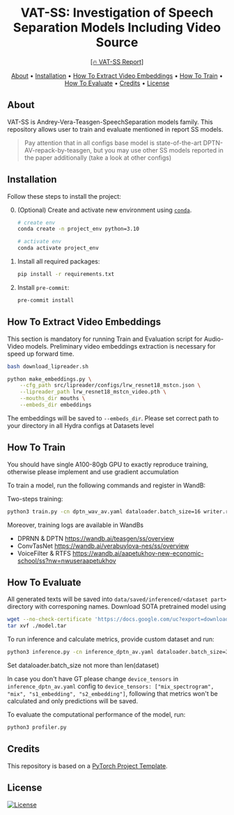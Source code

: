 <div align="center">

# VAT-SS: Investigation of Speech Separation Models Including Video Source

[\[🔥 VAT-SS Report\]](src/docs/paper.pdf)

</div>

<p align="center">
  <a href="#about">About</a> •
  <a href="#installation">Installation</a> •
  <a href="#how-to-extract-video-embeddings">How To Extract Video Embeddings</a> •
  <a href="#how-to-train">How To Train</a> •
  <a href="#how-to-evaluate">How To Evaluate</a> •
  <a href="#credits">Credits</a> •
  <a href="#license">License</a>
</p>

## About

VAT-SS is Andrey-Vera-Teasgen-SpeechSeparation models family. This repository allows user to train and evaluate mentioned in report SS models.

> Pay attention that in all configs base model is state-of-the-art DPTN-AV-repack-by-teasgen, but you may use other SS models reported in the paper additionally (take a look at other configs)

## Installation

Follow these steps to install the project:

0. (Optional) Create and activate new environment using [`conda`](https://conda.io/projects/conda/en/latest/user-guide/getting-started.html).

   ```bash
   # create env
   conda create -n project_env python=3.10

   # activate env
   conda activate project_env
   ```

1. Install all required packages:

   ```bash
   pip install -r requirements.txt
   ```

2. Install `pre-commit`:
   ```bash
   pre-commit install
   ```

## How To Extract Video Embeddings
This section is mandatory for running Train and Evaluation script for Audio-Video models. Preliminary video embeddings extraction is necessary for speed up forward time.
```bash
bash download_lipreader.sh

python make_embeddings.py \
    --cfg_path src/lipreader/configs/lrw_resnet18_mstcn.json \
    --lipreader_path lrw_resnet18_mstcn_video.pth \
    --mouths_dir mouths \
    --embeds_dir embeddings
```
The embeddings will be saved to `--embeds_dir`. Please set correct path to your directory in all Hydra configs at Datasets level

## How To Train
You should have single A100-80gb GPU to exactly reproduce training, otherwise please implement and use gradient accumulation

To train a model, run the following commands and register in WandB:

Two-steps training:
```bash
python3 train.py -cn dptn_wav_av.yaml dataloader.batch_size=16 writer.run_name=av_dptn_wav_av_v1_video_tanh_gate
```

Moreover, training logs are available in WandBs

- DPRNN & DPTN https://wandb.ai/teasgen/ss/overview
- ConvTasNet https://wandb.ai/verabuylova-nes/ss/overview
- VoiceFilter & RTFS https://wandb.ai/aapetukhov-new-economic-school/ss?nw=nwuseraapetukhov

## How To Evaluate
All generated texts will be saved into `data/saved/inferenced/<dataset part>` directory with corresponing names. Download SOTA pretrained model using
```bash
wget --no-check-certificate 'https://docs.google.com/uc?export=download&id=1egOSgh3qaADxWpxd379nmhLrfZ-5xYEf' -O ./model.tar
tar xvf ./model.tar
```

To run inference and calculate metrics, provide custom dataset and run:
   ```bash
   python3 inference.py -cn inference_dptn_av.yaml dataloader.batch_size=32 inferencer.from_pretrained=model_best.pth
   ```
   Set dataloader.batch_size not more than len(dataset)

   In case you don't have GT please change `device_tensors` in `inference_dptn_av.yaml` config to `device_tensors: ["mix_spectrogram", "mix", "s1_embedding", "s2_embedding"]`, following that metrics won't be calculated and only predictions will be saved.

To evaluate the computational performance of the model, run:
   ```bash
   python3 profiler.py
   ```
## Credits

This repository is based on a [PyTorch Project Template](https://github.com/Blinorot/pytorch_project_template).

## License

[![License](https://img.shields.io/badge/license-MIT-blue.svg)](/LICENSE)
